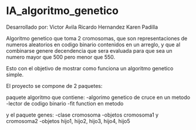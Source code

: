 # IA_algoritmo_genetico
Desarrollado por: 
Victor Avila
Ricardo Hernandez
Karen Padilla

Algoritmo genetico que toma 2 cromosomas, que son representaciones de numeros aleatorios en codigo binario contenidos en un 
arreglo, y que al combinarse genere decendencia que sera evaluada para que sea un numero mayor que 500 pero menor que 550.

Esto con el objetivo de mostrar como funciona un algoritmo genetico simple.

El proyecto se compone de 2 paquetes: 

paquete algoritmo que contiene:
-algorimo genetico de cruce en un metodo
-lector de codigo binario 
-fit function en metodo

y el paquete genes:
-clase cromosoma
-objetos cromosoma1 y cromosoma2
-objetos hijo1, hijo2, hijo3, hijo4, hijo5
